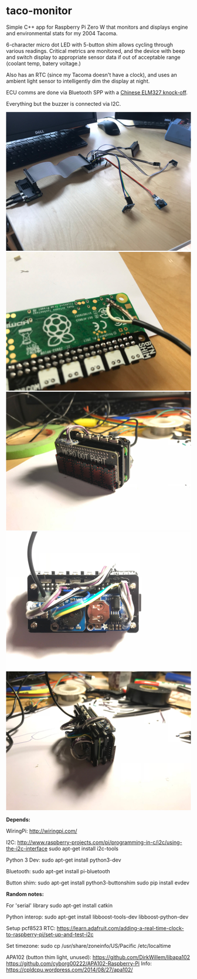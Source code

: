 # taco-monitor
Simple C++ app for Raspberry Pi Zero W that monitors and displays engine and environmental stats for my 2004 Tacoma.

6-character micro dot LED with 5-button shim allows cycling through various readings.  Critical metrics are monitored, and the device with beep and switch display to appropriate sensor data if out of acceptable range (coolant temp, batery voltage.)

Also has an RTC (since my Tacoma doesn't have a clock), and uses an ambient light sensor to intelligently dim the display at night.

ECU comms are done via Bluetooth SPP with a [Chinese ELM327 knock-off](https://www.amazon.com/gp/product/B009NPAORC/ref=oh_aui_search_detailpage?ie=UTF8&psc=1).

Everything but the buzzer is connected via I2C.

![breadboard](https://github.com/morgankdavis/taco-monitor/raw/master/hw_images/IMG_2852.JPG)
![power](https://github.com/morgankdavis/taco-monitor/raw/master/hw_images/IMG_2854.JPG)
![front](https://github.com/morgankdavis/taco-monitor/raw/master/hw_images/IMG_2869.JPG)
![back](https://github.com/morgankdavis/taco-monitor/raw/master/hw_images/IMG_2871.JPG)
![side](https://github.com/morgankdavis/taco-monitor/raw/master/hw_images/IMG_2873.JPG)

**Depends:**

WiringPi:
http://wiringpi.com/

I2C:
http://www.raspberry-projects.com/pi/programming-in-c/i2c/using-the-i2c-interface
sudo apt-get install i2c-tools

Python 3 Dev:
sudo apt-get install python3-dev

Bluetooth:
sudo apt-get install pi-bluetooth

Button shim:
sudo apt-get install python3-buttonshim
sudo pip install evdev


**Random notes:**

For 'serial' library
sudo apt-get install catkin

Python interop:
sudo apt-get install libboost-tools-dev libboost-python-dev

Setup pcf8523 RTC:
https://learn.adafruit.com/adding-a-real-time-clock-to-raspberry-pi/set-up-and-test-i2c

Set timezone:
sudo cp /usr/share/zoneinfo/US/Pacific /etc/localtime

APA102 (button thim light, unused):
https://github.com/DirkWillem/libapa102
https://github.com/cyborg00222/APA102-Raspberry-Pi
Info: https://cpldcpu.wordpress.com/2014/08/27/apa102/
